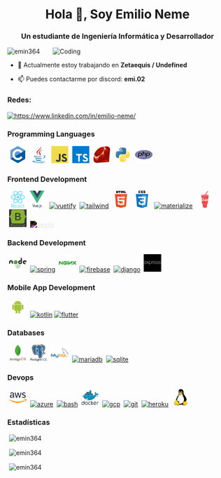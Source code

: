 <h1 align="center">Hola 👋, Soy Emilio Neme</h1>
<h3 align="center">Un estudiante de Ingeniería Informática y Desarrollador</h3>

<img align="right" alt="Coding" width="400" src="https://res.cloudinary.com/practicaldev/image/fetch/s--sNXjzc6P--/c_limit%2Cf_auto%2Cfl_progressive%2Cq_66%2Cw_880/https://media1.tenor.com/images/0c34272909ee2a4db5606a014082312b/tenor.gif%3Fitemid%3D15828752">

<p align="left"> <img src="https://komarev.com/ghpvc/?username=emin364&label=Visitas&color=0e75b6&style=flat" alt="emin364" /> </p>

- 🔭 Actualmente estoy trabajando en **Zetaequis / Undefined**

- 📫 Puedes contactarme por discord: **emi.02**

<h3 align="left">Redes:</h3>
<p align="left">
<a href="https://www.linkedin.com/in/emilio-neme/" target="blank"><img align="center" src="https://raw.githubusercontent.com/rahuldkjain/github-profile-readme-generator/master/src/images/icons/Social/linked-in-alt.svg" alt="https://www.linkedin.com/in/emilio-neme/" height="30" width="40" /></a>
</p>

<h3 align="left">Programming Languages</h3>
<p align="left">
<a href="https://www.cprogramming.com/" target="_blank" rel="noreferrer" style="margin-left: 4px;"> <img src="https://raw.githubusercontent.com/devicons/devicon/master/icons/c/c-original.svg" alt="c" width="40" height="40"/></a>
<a href="https://www.java.com" target="_blank" rel="noreferrer" style="margin-left: 4px;"> <img src="https://raw.githubusercontent.com/devicons/devicon/master/icons/java/java-original.svg" alt="java" width="40" height="40"/></a>
<a href="https://developer.mozilla.org/en-US/docs/Web/JavaScript" target="_blank" rel="noreferrer" style="margin-left: 4px;"> <img src="https://raw.githubusercontent.com/devicons/devicon/master/icons/javascript/javascript-original.svg" alt="javascript" width="40" height="40"/></a>
<a href="https://www.typescriptlang.org/" target="_blank" rel="noreferrer" style="margin-left: 4px;"> <img src="https://raw.githubusercontent.com/devicons/devicon/master/icons/typescript/typescript-original.svg" alt="typescript" width="40" height="40"/></a>
<a href="https://www.ruby-lang.org/en/" target="_blank" rel="noreferrer" style="margin-left: 4px;"> <img src="https://raw.githubusercontent.com/devicons/devicon/master/icons/ruby/ruby-original.svg" alt="ruby" width="40" height="40"/></a>
<a href="https://www.python.org" target="_blank" rel="noreferrer" style="margin-left: 4px;"> <img src="https://raw.githubusercontent.com/devicons/devicon/master/icons/python/python-original.svg" alt="python" width="40" height="40"/></a>
<a href="https://www.php.net" target="_blank" rel="noreferrer" style="margin-left: 4px;"> <img src="https://raw.githubusercontent.com/devicons/devicon/master/icons/php/php-original.svg" alt="php" width="40" height="40"/></a>
</p>

<h3 align="left">Frontend Development</h3>
<p align="left">
<a href="https://reactjs.org/" target="_blank" rel="noreferrer" style="margin-left: 4px;"> <img src="https://raw.githubusercontent.com/devicons/devicon/master/icons/react/react-original-wordmark.svg" alt="react" width="40" height="40"/></a
<a href="https://vuejs.org/" target="_blank" rel="noreferrer" style="margin-left: 4px;"> <img src="https://raw.githubusercontent.com/devicons/devicon/master/icons/vuejs/vuejs-original-wordmark.svg" alt="vuejs" width="40" height="40"/></a>
<a href="https://vuetifyjs.com/en/" target="_blank" rel="noreferrer" style="margin-left: 4px;"> <img src="https://bestofjs.org/logos/vuetify.svg" alt="vuetify" width="40" height="40"/></a>
<a href="https://tailwindcss.com/" target="_blank" rel="noreferrer" style="margin-left: 4px;"> <img src="https://www.vectorlogo.zone/logos/tailwindcss/tailwindcss-icon.svg" alt="tailwind" width="40" height="40"/></a>
<a href="https://www.w3.org/html/" target="_blank" rel="noreferrer" style="margin-left: 4px;"> <img src="https://raw.githubusercontent.com/devicons/devicon/master/icons/html5/html5-original-wordmark.svg" alt="html5" width="40" height="40"/></a>
<a href="https://www.w3schools.com/css/" target="_blank" rel="noreferrer" style="margin-left: 4px;"> <img src="https://raw.githubusercontent.com/devicons/devicon/master/icons/css3/css3-original-wordmark.svg" alt="css3" width="40" height="40"/></a>
<a href="https://materializecss.com/" target="_blank" rel="noreferrer" style="margin-left: 4px;"> <img src="https://raw.githubusercontent.com/prplx/svg-logos/5585531d45d294869c4eaab4d7cf2e9c167710a9/svg/materialize.svg" alt="materialize" width="40" height="40"/></a>
<a href="https://gulpjs.com" target="_blank" rel="noreferrer" style="margin-left: 4px;"> <img src="https://raw.githubusercontent.com/devicons/devicon/master/icons/gulp/gulp-plain.svg" alt="gulp" width="40" height="40"/></a>
<a href="https://getbootstrap.com" target="_blank" rel="noreferrer" style="margin-left: 4px;"> <img src="https://raw.githubusercontent.com/devicons/devicon/master/icons/bootstrap/bootstrap-plain-wordmark.svg" alt="bootstrap" width="40" height="40" style="filter: invert(80%);"/></a>
<a href="https://nextjs.org/" target="_blank" rel="noreferrer" style="margin-left: 4px;"> <img src="https://cdn.worldvectorlogo.com/logos/nextjs-2.svg" alt="nextjs" width="40" height="40" style="filter: invert(100%);"/></a>
</p>

<h3 align="left">Backend Development</h3>
<p align="left">
<a href="https://nodejs.org" target="_blank" rel="noreferrer" style="margin-left: 4px;"> <img src="https://raw.githubusercontent.com/devicons/devicon/master/icons/nodejs/nodejs-original-wordmark.svg" alt="nodejs" width="40" height="40"/></a>
<a href="https://spring.io/" target="_blank" rel="noreferrer" style="margin-left: 4px;"> <img src="https://www.vectorlogo.zone/logos/springio/springio-icon.svg" alt="spring" width="40" height="40"/></a>
<a href="https://www.nginx.com" target="_blank" rel="noreferrer" style="margin-left: 4px;"> <img src="https://raw.githubusercontent.com/devicons/devicon/master/icons/nginx/nginx-original.svg" alt="nginx" width="40" height="40"/></a>
<a href="https://firebase.google.com/" target="_blank" rel="noreferrer" style="margin-left: 4px;"> <img src="https://www.vectorlogo.zone/logos/firebase/firebase-icon.svg" alt="firebase" width="40" height="40"/></a>
<a href="https://www.djangoproject.com/" target="_blank" rel="noreferrer" style="margin-left: 4px;"> <img src="https://cdn.worldvectorlogo.com/logos/django.svg" alt="django" width="40" height="40"/></a>
<a href="https://expressjs.com" target="_blank" rel="noreferrer" style="margin-left: 4px;"> <img src="https://raw.githubusercontent.com/devicons/devicon/master/icons/express/express-original-wordmark.svg" alt="express" width="40" height="40" style="filter: invert(100%);"/></a>
</p>
</p>

<h3 align="left">Mobile App Development</h3>
<p align="left">
<a href="https://developer.android.com" target="_blank" rel="noreferrer" style="margin-left: 4px;"> <img src="https://raw.githubusercontent.com/devicons/devicon/master/icons/android/android-original-wordmark.svg" alt="android" width="40" height="40"/></a>
<a href="https://kotlinlang.org" target="_blank" rel="noreferrer" style="margin-left: 4px;"> <img src="https://www.vectorlogo.zone/logos/kotlinlang/kotlinlang-icon.svg" alt="kotlin" width="40" height="40"/></a>
<a href="https://flutter.dev" target="_blank" rel="noreferrer"><img src="https://www.vectorlogo.zone/logos/flutterio/flutterio-icon.svg" alt="flutter" width="40" height="40"/></a>
</p>

<h3 align="left">Databases</h3>
<p align="left">
<a href="https://www.mongodb.com/" target="_blank" rel="noreferrer" style="margin-left: 4px;"> <img src="https://raw.githubusercontent.com/devicons/devicon/master/icons/mongodb/mongodb-original-wordmark.svg" alt="mongodb" width="40" height="40"/></a>
<a href="https://www.postgresql.org" target="_blank" rel="noreferrer" style="margin-left: 4px;"> <img src="https://raw.githubusercontent.com/devicons/devicon/master/icons/postgresql/postgresql-original-wordmark.svg" alt="postgresql" width="40" height="40"/></a>
<a href="https://www.mysql.com/" target="_blank" rel="noreferrer" style="margin-left: 4px;"> <img src="https://raw.githubusercontent.com/devicons/devicon/master/icons/mysql/mysql-original-wordmark.svg" alt="mysql" width="40" height="40"/></a>
<a href="https://mariadb.org/" target="_blank" rel="noreferrer" style="margin-left: 4px;"> <img src="https://www.vectorlogo.zone/logos/mariadb/mariadb-icon.svg" alt="mariadb" width="40" height="40"/></a>
<a href="https://www.sqlite.org/" target="_blank" rel="noreferrer" style="margin-left: 4px;"> <img src="https://www.vectorlogo.zone/logos/sqlite/sqlite-icon.svg" alt="sqlite" width="40" height="40"/></a>
</p>

<h3 align="left">Devops</h3>
<p align="left">
<a href="https://aws.amazon.com" target="_blank" rel="noreferrer" style="margin-left: 4px;"> <img src="https://raw.githubusercontent.com/devicons/devicon/master/icons/amazonwebservices/amazonwebservices-original-wordmark.svg" alt="aws" width="40" height="40"/></a>
<a href="https://azure.microsoft.com/en-in/" target="_blank" rel="noreferrer" style="margin-left: 4px;"> <img src="https://www.vectorlogo.zone/logos/microsoft_azure/microsoft_azure-icon.svg" alt="azure" width="40" height="40"/></a>
<a href="https://www.gnu.org/software/bash/" target="_blank" rel="noreferrer" style="margin-left: 4px;"> <img src="https://www.vectorlogo.zone/logos/gnu_bash/gnu_bash-icon.svg" alt="bash" width="40" height="40"/></a>
<a href="https://www.docker.com/" target="_blank" rel="noreferrer" style="margin-left: 4px;"> <img src="https://raw.githubusercontent.com/devicons/devicon/master/icons/docker/docker-original-wordmark.svg" alt="docker" width="40" height="40"/></a>
<a href="https://cloud.google.com" target="_blank" rel="noreferrer" style="margin-left: 4px;"> <img src="https://www.vectorlogo.zone/logos/google_cloud/google_cloud-icon.svg" alt="gcp" width="40" height="40"/></a>
<a href="https://git-scm.com/" target="_blank" rel="noreferrer" style="margin-left: 4px;"> <img src="https://www.vectorlogo.zone/logos/git-scm/git-scm-icon.svg" alt="git" width="40" height="40"/></a>
<a href="https://heroku.com" target="_blank" rel="noreferrer" style="margin-left: 4px;"> <img src="https://www.vectorlogo.zone/logos/heroku/heroku-icon.svg" alt="heroku" width="40" height="40"/></a>
<a href="https://www.linux.org/" target="_blank" rel="noreferrer" style="margin-left: 4px;"> <img src="https://raw.githubusercontent.com/devicons/devicon/master/icons/linux/linux-original.svg" alt="linux" width="40" height="40"/></a>
</p>

<h3 align="left">Estadísticas</h3>
<p>&nbsp;<img align="center" src="https://github-readme-stats.vercel.app/api?username=EmiN364&theme=transparent&hide_border=false&include_all_commits=true&count_private=false&rank_icon=github&show=prs_merged&show_icons=true&hide=stars,issues,contribs" alt="emin364" /></p>

<p>&nbsp;<img align="center" src="https://github-readme-streak-stats.herokuapp.com/?user=emin364&theme=transparent&hide_border=false&include_all_commits=true&count_private=false&rank_icon=github&show=prs_merged&show_icons=true" alt="emin364" /></p>

<p>&nbsp;<img align="center" src="https://github-readme-stats.vercel.app/api/top-langs/?username=emin364&theme=transparent&hide_border=false&include_all_commits=true&count_private=false&rank_icon=github&show=prs_merged&show_icons=true" alt="emin364" /></p>

